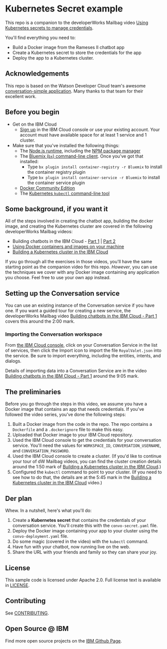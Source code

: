 # Kubernetes Secret example

This repo is a companion to the developerWorks Mailbag video [Using Kubernetes secrets to manage credentials](https://developer.ibm.com/tv/using-kubernetes-secrets-manage-credentials/).

You'll find everything you need to:

* Build a Docker image from the Rameses II chatbot app
* Create a Kubernetes secret to store the credentials for the app
* Deploy the app to a Kubernetes cluster.

## Acknowledgements

This repo is based on the Watson Developer Cloud team's awesome 
[conversation-simple application](https://github.com/watson-developer-cloud/conversation-simple). Many thanks to that team for their excellent work.

## Before you begin

* Get on the IBM Cloud
    * [Sign up](https://console.bluemix.net/registration/?cm_sp=dw-bluemix-_-dwtv-dwMailbag-_-show&cm_sp=dw-bluemix-_-tv-_-devcenter) in the IBM Cloud console or use your existing account. Your account must have available space for at least 1 service and 1 cluster.
* Make sure that you've installed the following things:
    * The [Node.js runtime](https://nodejs.org/#download), including the [NPM package manager](https://npmjs.com)
    * The [Bluemix (`bx`) command-line client](https://console.bluemix.net/docs/cli/index.html#downloads). Once you've got that installed:
      * Type `bx plugin install container-registry -r Bluemix` to install the
        container registry plugin
      * Type `bx plugin install container-service -r Bluemix` to install the
        container service plugin
    * [Docker Community Edition](https://www.docker.com/get-docker)
    * The [Kubernetes `kubectl` command-line tool](https://kubernetes.io/docs/tasks/tools/install-kubectl/)

## Some background, if you want it

All of the steps involved in creating the chatbot app, building the docker
image, and creating the Kubernetes cluster are covered in the following
developerWorks Mailbag videos:

* Building chatbots in the IBM Cloud - [Part 1](https://developer.ibm.com/tv/dw-mailbag-chatbots-part-1/) |
[Part 2](https://developer.ibm.com/tv/dw-mailbag-chatbots-part-2/)
* [Using Docker containers and images on your machine](https://developer.ibm.com/tv/dw-mailbag-docker-intro/)
* [Building a Kubernetes cluster in the IBM Cloud](https://developer.ibm.com/tv/dw-mailbag-kubernetes-clusters/)

If you go through all the exercises in those videos, you'll have the same
starting point as the companion video for this repo. _However_, you can use
the techniques we cover with any Docker image containing any application you choose.
Feel free to use your own app instead.

## Setting up the Conversation service

You can use an existing instance of the Conversation service if you have one.
If you want a guided tour for creating a new service, the developerWorks Mailbag
video [Building chatbots in the IBM Cloud - Part 1](https://developer.ibm.com/tv/dw-mailbag-chatbots-part-1/) covers this around the 2:00 mark.

### Importing the Conversation workspace

From [the IBM Cloud console](https://console.ng.bluemix.net/dashboard/services), click on your
Conversation Service in the list of services, then click the Import icon to
import the file `RoyalValet.json` into the service. Be sure to import everything, including the entities, intents, and dialogs.

Details of importing data into a Conversation Service are in the video [Building chatbots in the IBM Cloud - Part 1](https://developer.ibm.com/tv/dw-mailbag-chatbots-part-1/) around the 9:05 mark.

## The preliminaries

Before you go through the steps in this video, we assume you have a Docker image that contains an app that needs credentials.
If you've followed the video series, you've done the following steps:

1. Built a Docker image from the code in the repo. The repo contains a `Dockerfile` and a `.dockerignore` file to make this easy.
1. Uploaded that Docker image to your IBM Cloud repository.
1. Used the IBM Cloud console to get the credentials for your conversation service.
You'll need the values for `WORKSPACE_ID`, `CONVERSATION_USERNAME`, and `CONVERSATION_PASSWORD`.
1. Used the IBM Cloud console to create a cluster. (If you'd like to continue your
tour of dW Mailbag videos, you can find the cluster creation details around the 1:50 mark of [Building a Kubernetes cluster in the IBM Cloud](https://developer.ibm.com/tv/dw-mailbag-kubernetes-clusters/).)
1. Configured the `kubectl` command to point to your cluster. (If you need to see how to do that, the details are at the 5:45 mark in the [Building a Kubernetes cluster in the IBM Cloud](https://developer.ibm.com/tv/dw-mailbag-kubernetes-clusters/) video.)

## Der plan

Whew. In a nutshell, here's what you'll do:

1. Create a **Kubernetes secret** that contains the credentials of your conversation service. You'll create this
with the `convo-secret.yaml` file.
1. Deploy the Docker image containing your app to your cluster using the `convo-deployment.yaml` file.
1. Do some magic (covered in the video) with the `kubectl` command.
1. Have fun with your chatbot, now running live on the web.
1. Share the URL with your friends and family so they can share your joy.

## License

This sample code is licensed under Apache 2.0.
Full license text is available in [LICENSE](LICENSE).

## Contributing

See [CONTRIBUTING](CONTRIBUTING.md).

## Open Source @ IBM

Find more open source projects on the
[IBM Github Page](http://ibm.github.io/).


[cf_docs]: (https://console.bluemix.net/docs/services/watson/getting-started-cf.html)
[cloud_foundry]: https://github.com/cloudfoundry/cli#downloads
[demo_url]: http://conversation-simple.ng.bluemix.net/
[doc_intents]: (https://console.bluemix.net/docs/services/conversation/intents-entities.html#planning-your-entities)
[docs]: https://console.bluemix.net/docs/services/conversation/index.html
[docs_landing]: (https://console.bluemix.net/docs/services/conversation/index.html)
[node_link]: (http://nodejs.org/)
[npm_link]: (https://www.npmjs.com/)
[sign_up]: bluemix.net/registration
